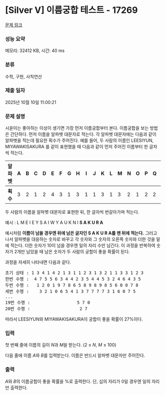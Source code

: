 # [Silver V] 이름궁합 테스트 - 17269 

[문제 링크](https://www.acmicpc.net/problem/17269) 

### 성능 요약

메모리: 32412 KB, 시간: 40 ms

### 분류

수학, 구현, 사칙연산

### 제출 일자

2025년 10월 10일 11:00:21

### 문제 설명

<p>시윤이는 좋아하는 이성이 생기면 가장 먼저 이름궁합부터 본다. 이름궁합을 보는 방법은 간단하다. 먼저 이름을 알파벳 대문자로 적는다. 각 알파벳 대문자에는 다음과 같이 알파벳을 적는데 필요한 획수가 주어진다. 예를 들어, 두 사람의 이름인 LEESIYUN, MIYAWAKISAKURA 를 같이 표현했을 때 다음과 같이 먼저 주어진 이름부터 한 글자씩 적는다.</p>

<table class="table table-bordered">
	<thead>
		<tr>
			<th>알파벳</th>
			<th>A</th>
			<th>B</th>
			<th>C</th>
			<th>D</th>
			<th>E</th>
			<th>F</th>
			<th>G</th>
			<th>H</th>
			<th>I</th>
			<th>J</th>
			<th>K</th>
			<th>L</th>
			<th>M</th>
			<th>N</th>
			<th>O</th>
			<th>P</th>
			<th>Q</th>
			<th>R</th>
			<th>S</th>
			<th>T</th>
			<th>U</th>
			<th>V</th>
			<th>W</th>
			<th>X</th>
			<th>Y</th>
			<th>Z</th>
		</tr>
	</thead>
	<tbody>
		<tr>
			<th>획수</th>
			<td>3</td>
			<td>2</td>
			<td>1</td>
			<td>2</td>
			<td>4</td>
			<td>3</td>
			<td>1</td>
			<td>3</td>
			<td>1</td>
			<td>1</td>
			<td>3</td>
			<td>1</td>
			<td>3</td>
			<td>2</td>
			<td>1</td>
			<td>2</td>
			<td>2</td>
			<td>2</td>
			<td>1</td>
			<td>2</td>
			<td>1</td>
			<td>1</td>
			<td>1</td>
			<td>2</td>
			<td>2</td>
			<td>1</td>
		</tr>
	</tbody>
</table>

<p>두 사람의 이름을 알파벳 대문자로 표현한 뒤, 한 글자씩 번갈아가며 적는다.</p>

<p>예시 :  L M E I E Y S A I W Y A U K N I <strong>S A K U R A</strong></p>

<p>예시처럼 <strong>이름이 남을 경우엔 뒤에 남은 글자인 S A K U R A를 맨 뒤에 적는다.</strong> 그러고 나서 알파벳을 대응하는 숫자로 바꾸고 각 숫자와 그 숫자의 오른쪽 숫자와 더한 것을 밑에 적는다. 더한 숫자가 10이 넘을 경우엔 일의 자리 수만 남긴다. 이 과정을 반복하여 숫자가 2개만 남았을 때 남은 숫자가 두 사람의 궁합이 좋을 확률이 된다.</p>

<p>과정을 자세히 나타내면 다음과 같다.</p>

<pre>초기 상태 : 1 3 4 1 4 2 1 3 1 1 2 3 1 3 2 1 1 3 3 1 2 3
한번 수행 :  4 7 5 5 6 3 4 4 2 3 5 4 4 5 3 2 4 6 4 3 5
두번 수행 :   1 2 0 1 9 7 8 6 5 8 9 8 9 8 5 6 0 0 7 8
세번 수행 :    3 2 1 0 6 5 4 1 3 7 7 7 7 3 1 6 0 7 5
...
19번 수행 :                  5 7 0
20번 수행 :                   2 7
</pre>

<p>따라서 LEESIYUN와 MIYAWAKISAKURA이 궁합이 좋을 확률이 27%이다.</p>

### 입력 

 <p>첫 번째 줄에 이름의 길이 <em>N</em>과 <em>M</em>을 받는다. (2 ≤ <em>N</em>, <em>M</em> ≤ 100)</p>

<p>다음 줄에 이름 <em>A</em>와 <em>B</em>를 입력받는다. 이름은 반드시 알파벳 대문자만 주어진다.</p>

### 출력 

 <p><em>A</em>와 <em>B</em>의 이름궁합이 좋을 확률을 %로 출력한다. 단, 십의 자리가 0일 경우엔 일의 자리만 출력한다.</p>

